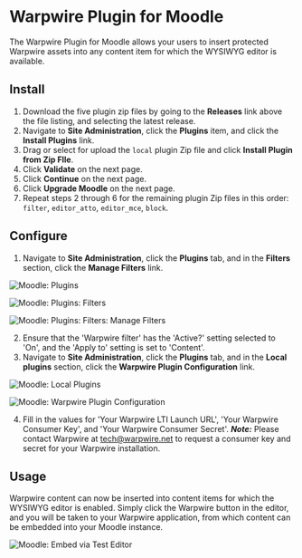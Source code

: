 # Warpwire Plugin for Moodle
The Warpwire Plugin for Moodle allows your users to insert protected Warpwire assets into any content item for which the WYSIWYG editor is available.

## Install
1. Download the five plugin zip files by going to the **Releases** link above the file listing, and selecting the latest release.
2. Navigate to **Site Administration**, click the **Plugins** item, and click the **Install Plugins** link.
3. Drag or select for upload the `local` plugin Zip file and click **Install Plugin from Zip FIle**.
4. Click **Validate** on the next page.
5. Click **Continue** on the next page.
6. Click **Upgrade Moodle** on the next page.
7. Repeat steps 2 through 6 for the remaining plugin Zip files in this order: `filter`, `editor_atto`, `editor_mce`, `block`.

## Configure
1. Navigate to **Site Administration**, click the **Plugins** tab, and in the **Filters** section, click the **Manage Filters** link.

![Moodle: Plugins](https://github.com/warpwire/warpwire-moodle-3/blob/master/moodle-plugins.png)

![Moodle: Plugins: Filters](https://github.com/warpwire/warpwire-moodle-3/blob/master/moodle-plugin-filters.png)

![Moodle: Plugins: Filters: Manage Filters](https://github.com/warpwire/warpwire-moodle-3/blob/master/moodle-manage-filters.png)

2. Ensure that the 'Warpwire filter' has the 'Active?' setting selected to 'On', and the 'Apply to' setting is set to 'Content'.
3. Navigate to **Site Administration**, click the **Plugins** tab, and in the **Local plugins** section, click the **Warpwire Plugin Configuration** link.

![Moodle: Local Plugins](https://github.com/warpwire/warpwire-moodle-3/blob/master/moodle-local-plugins.png)

![Moodle: Warpwire Plugin Configuration](https://github.com/warpwire/warpwire-moodle-3/blob/master/moodle-ww-config.png)

4. Fill in the values for 'Your Warpwire LTI Launch URL', 'Your Warpwire Consumer Key', and 'Your Warpwire Consumer Secret'.
   ***Note:*** Please contact Warpwire at tech@warpwire.net to request a consumer key and secret for your Warpwire installation.

## Usage
Warpwire content can now be inserted into content items for which the WYSIWYG editor is enabled. Simply click the Warpwire button in the editor, and you will be taken to your Warpwire application, from which content can be embedded into your Moodle instance.

![Moodle: Embed via Test Editor](https://github.com/warpwire/warpwire-moodle-3/blob/master/moodle-embed.jpg)
